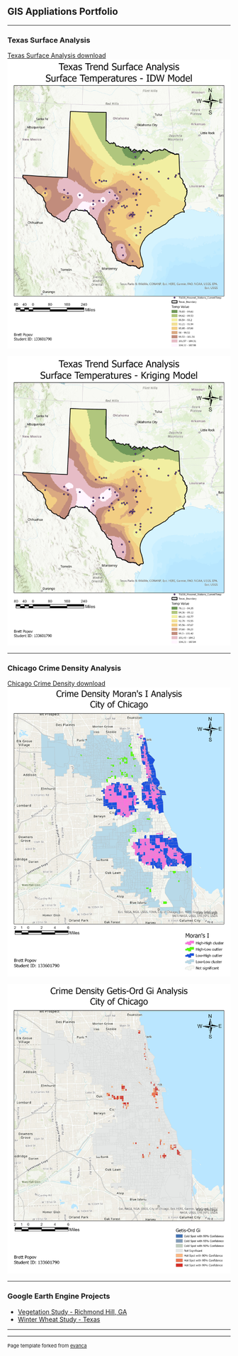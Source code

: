 ## GIS Appliations Portfolio 

---

### Texas Surface Analysis

[Texas Surface Analysis download](/pdf/BPopov_Lab6.pdf)
<img src="images/IDW.jpg?raw=true"/>

<img src="images/Kriging.jpg?raw=true"/>

---

### Chicago Crime Density Analysis

[Chicago Crime Density download](/pdf/BPopov_Lab5.pdf)
<img src="images/Morans I-Map.jpg?raw=true"/>

<img src="images/Ord Gi-Map.jpg?raw=true"/>

---

### Google Earth Engine Projects

- [Vegetation Study - Richmond Hill, GA](https://code.earthengine.google.com/24d59d3099422bee71285a871aa5c207)
- [Winter Wheat Study - Texas](https://code.earthengine.google.com/c9290379ca5f6e4bd516d02b243ba673)

---




---
<p style="font-size:11px">Page template forked from <a href="https://github.com/evanca/quick-portfolio">evanca</a></p>
<!-- Remove above link if you don't want to attibute -->
